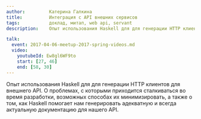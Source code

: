 ```yaml
---
author:         Катерина Галкина
title:          Интеграция с API внешних сервисов
tags:           доклад, митап, web api, servant
description:    Опыт использования Haskell для для генерации HTTP клиентов для внешнего API. О проблемах, с которыми приходится сталкиваться во время разработки, возможных способах их минимизировать, а также о том, как Haskell помогает нам генерировать адекватную и всегда актуальную документацию для нашего API.

talk:
  event: 2017-04-06-meetup-2017-spring-videos.md
  video:
    youtubeId: Ew8gl6WF9to
    start: [27, 46]
    end: [58, 30]
---
```


Опыт использования Haskell для для генерации HTTP клиентов для внешнего API. О проблемах, с которыми приходится сталкиваться во время разработки, возможных способах их минимизировать, а также о том, как Haskell помогает нам генерировать адекватную и всегда актуальную документацию для нашего API.
